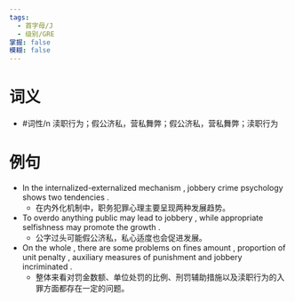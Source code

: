 ```yaml
---
tags:
  - 首字母/J
  - 级别/GRE
掌握: false
模糊: false
---
```

# 词义
- #词性/n  渎职行为；假公济私，营私舞弊；假公济私，营私舞弊；渎职行为
# 例句
- In the internalized-externalized mechanism , jobbery crime psychology shows two tendencies .
	- 在内外化机制中，职务犯罪心理主要呈现两种发展趋势。
- To overdo anything public may lead to jobbery , while appropriate selfishness may promote the growth .
	- 公字过头可能假公济私，私心适度也会促进发展。
- On the whole , there are some problems on fines amount , proportion of unit penalty , auxiliary measures of punishment and jobbery incriminated .
	- 整体来看对罚金数额、单位处罚的比例、刑罚辅助措施以及渎职行为的入罪方面都存在一定的问题。
